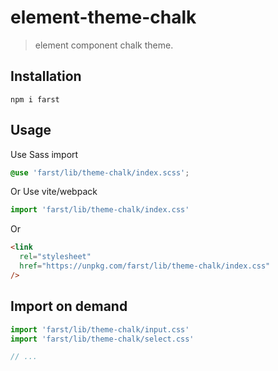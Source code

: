 # element-theme-chalk

> element component chalk theme.

## Installation

```shell
npm i farst
```

## Usage

Use Sass import

```css
@use 'farst/lib/theme-chalk/index.scss';
```

Or Use vite/webpack

```javascript
import 'farst/lib/theme-chalk/index.css'
```

Or

```html
<link
  rel="stylesheet"
  href="https://unpkg.com/farst/lib/theme-chalk/index.css"
/>
```

## Import on demand

```javascript
import 'farst/lib/theme-chalk/input.css'
import 'farst/lib/theme-chalk/select.css'

// ...
```
